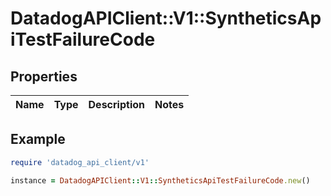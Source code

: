 # DatadogAPIClient::V1::SyntheticsApiTestFailureCode

## Properties

| Name | Type | Description | Notes |
| ---- | ---- | ----------- | ----- |

## Example

```ruby
require 'datadog_api_client/v1'

instance = DatadogAPIClient::V1::SyntheticsApiTestFailureCode.new()
```
